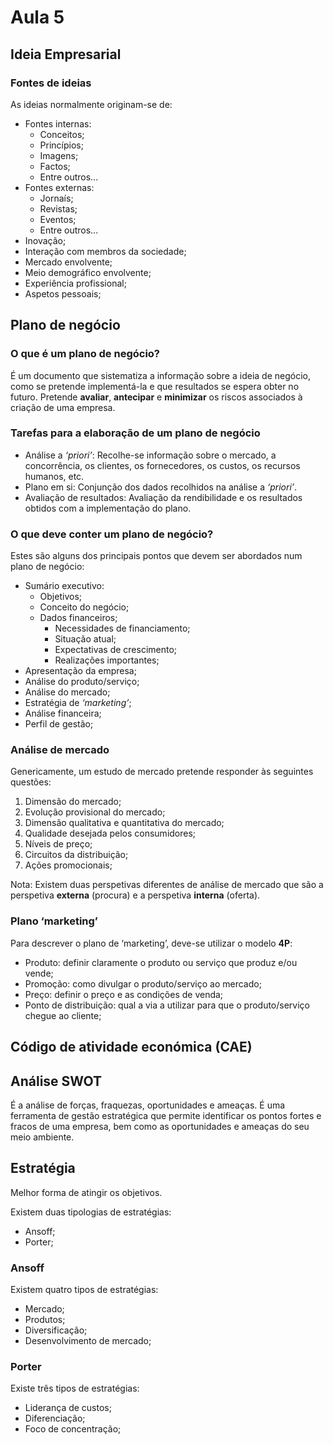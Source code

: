 # Aula 5

## Ideia Empresarial

### Fontes de ideias
As ideias normalmente originam-se de:
- Fontes internas:
  - Conceitos;
  - Princípios;
  - Imagens;
  - Factos;
  - Entre outros...
- Fontes externas:
  - Jornaís;
  - Revistas;
  - Eventos;
  - Entre outros...
- Inovação;
- Interação com membros da sociedade;
- Mercado envolvente;
- Meio demográfico envolvente;
- Experiência profissional;
- Aspetos pessoais;

## Plano de negócio

### O que é um plano de negócio?
É um documento que sistematiza a informação sobre a ideia de negócio, como se pretende implementá-la e que resultados se espera obter no futuro. Pretende **avaliar**, **antecipar** e **minimizar** os riscos associados à criação de uma empresa.

### Tarefas para a elaboração de um plano de negócio
- Análise a *‘priori’*: Recolhe-se informação sobre o mercado, a concorrência, os clientes, os fornecedores, os custos, os recursos humanos, etc.
- Plano em si: Conjunção dos dados recolhidos na análise a *‘priori’*.
- Avaliação de resultados: Avaliação da rendibilidade e os resultados obtidos com a implementação do plano.

### O que deve conter um plano de negócio?
Estes são alguns dos principais pontos que devem ser abordados num plano de negócio:
- Sumário executivo:
    - Objetivos;
    - Conceito do negócio;
  - Dados financeiros;
    - Necessidades de financiamento;
    - Situação atual;
    - Expectativas de crescimento;
    - Realizações importantes; 
 - Apresentação da empresa;
 - Análise do produto/serviço;
 - Análise do mercado;
 - Estratégia de *‘marketing’*;
 - Análise financeira;
 - Perfil de gestão;

### Análise de mercado
Genericamente, um estudo de mercado pretende responder às seguintes questões: 
 1. Dimensão do mercado;
 2. Evolução provisional do mercado;
 3. Dimensão qualitativa e quantitativa do mercado;
 4. Qualidade desejada pelos consumidores;
 5. Níveis de preço;
 6. Circuitos da distribuição;
 7. Ações promocionais;

Nota: Existem duas perspetivas diferentes de análise de mercado que são a perspetiva **externa** (procura) e a perspetiva **interna** (oferta).

### Plano ‘marketing’
Para descrever o plano de ‘marketing’, deve-se utilizar o modelo **4P**:
  - Produto: definir claramente o produto ou serviço que produz e/ou vende;
  - Promoção: como divulgar o produto/serviço ao mercado;
  - Preço: definir o preço e as condições de venda;
  - Ponto de distribuição: qual a via a utilizar para que o produto/serviço chegue ao cliente;


## Código de atividade económica (CAE)

## Análise SWOT
É a análise de forças, fraquezas, oportunidades e ameaças. É uma ferramenta de gestão estratégica que permite identificar os pontos fortes e fracos de uma empresa, bem como as oportunidades e ameaças do seu meio ambiente.

## Estratégia
Melhor forma de atingir os objetivos.

Existem duas tipologias de estratégias:
 - Ansoff;
 - Porter;

### Ansoff
Existem quatro tipos de estratégias:
 - Mercado;
 - Produtos;
 - Diversificação;
 - Desenvolvimento de mercado;

### Porter
Existe três tipos de estratégias:
 - Liderança de custos;
 - Diferenciação;
 - Foco de concentração;



